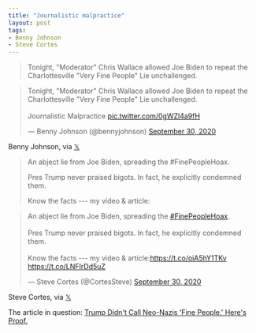 ```yaml
---
title: "Journalistic malpractice"
layout: post
tags:
- Benny Johnson
- Steve Cortes
---
```


> Tonight, "Moderator" Chris Wallace allowed Joe Biden to repeat the Charlottesville "Very Fine People" Lie unchallenged.

<blockquote class="twitter-tweet"><p lang="en" dir="ltr">Tonight, "Moderator" Chris Wallace allowed Joe Biden to repeat the Charlottesville "Very Fine People" Lie unchallenged.<br /><br />Journalistic Malpractice <a href="https://t.co/0gWZl4a9fH">pic.twitter.com/0gWZl4a9fH</a></p>&mdash; Benny Johnson (@bennyjohnson) <a href="https://twitter.com/bennyjohnson/status/1311157959561486337?ref_src=twsrc%5Etfw">September 30, 2020</a></blockquote>

Benny Johnson, via [𝕏](https://x.com)

> An abject lie from Joe Biden, spreading the #FinePeopleHoax.
>
> Pres Trump never praised bigots. In fact, he explicitly condemned them.
>
> Know the facts --- my video &amp; article:

<blockquote class="twitter-tweet"><p lang="en" dir="ltr">An abject lie from Joe Biden, spreading the <a href="https://twitter.com/hashtag/FinePeopleHoax?src=hash&amp;ref_src=twsrc%5Etfw">#FinePeopleHoax</a>.<br /><br />Pres Trump never praised bigots. In fact, he explicitly condemned them. <br /><br />Know the facts --- my video &amp; article:<a href="https://t.co/oiA5hY1TKv">https://t.co/oiA5hY1TKv</a> <a href="https://t.co/LNFIrDd5uZ">https://t.co/LNFIrDd5uZ</a></p>&mdash; Steve Cortes (@CortesSteve) <a href="https://twitter.com/CortesSteve/status/1311123079192604672?ref_src=twsrc%5Etfw">September 30, 2020</a></blockquote> <script async src="https://platform.twitter.com/widgets.js" charset="utf-8"></script>

Steve Cortes, via [𝕏](https://x.com)

The article in question: [Trump Didn't Call Neo-Nazis 'Fine People.' Here's Proof.](https://www.realclearpolitics.com/articles/2019/03/21/trump_didnt_call_neo-nazis_fine_people_heres_proof_139815.html)
